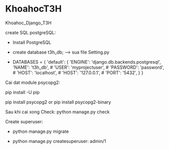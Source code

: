 # KhoahocT3H
Khoahoc_Django_T3H

create SQL postgreSQL:

  - Install PostgreSQL

  - create database t3h_db; -->  sua file Setting.py

  - DATABASES = {
    'default': {
        'ENGINE': 'django.db.backends.postgresql',
        'NAME': 't3h_db',
        # 'USER': 'myprojectuser',
        # 'PASSWORD': 'password',
        # 'HOST': 'localhost',
        # 'HOST': '127.0.0.1',
        # 'PORT': '5432',
       }
      }

Cai dat module psycopg2:

  pip install -U pip
  
  pip install psycopg2 or pip install psycopg2-binary
  
Sau khi cai xong Check: python manage.py check

Create superuser:

  - python manage.py migrate
  
  - python manage.py createsuperuser: admin/1

